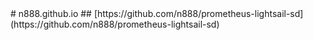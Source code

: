 <meta name="google-site-verification" content="4Cwm2RZYxIAhqK1nP7VrfDqh3n1OyNINVAecP80cv4c" />
# n888.github.io
## [https://github.com/n888/prometheus-lightsail-sd](https://github.com/n888/prometheus-lightsail-sd)
